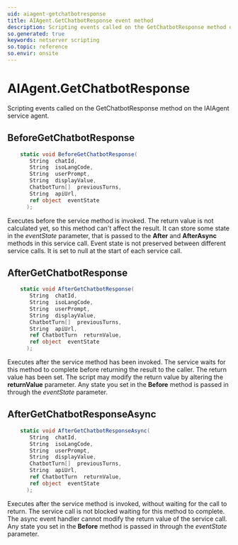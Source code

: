 ```yaml
---
uid: aiagent-getchatbotresponse
title: AIAgent.GetChatbotResponse event method
description: Scripting events called on the GetChatbotResponse method on the AIAgent service agent.
so.generated: true
keywords: netserver scripting
so.topic: reference
so.envir: onsite
---
```

# AIAgent.GetChatbotResponse

Scripting events called on the <see cref='M:SuperOffice.CRM.Services.IAIAgent.GetChatbotResponse'>GetChatbotResponse</see> method on the <see cref='IAIAgent'>IAIAgent</see>  service agent.

## BeforeGetChatbotResponse
```cs
    static void BeforeGetChatbotResponse(
       String  chatId,
       String  isoLangCode,
       String  userPrompt,
       String  displayValue,
       ChatbotTurn[]  previousTurns,
       String  apiUrl,
       ref object  eventState
      );
```
Executes before the service method is invoked.
The return value is not calculated yet, so this method can't affect the result.
It can store some state in the *eventState* parameter, that is passed to the **After** and **AfterAsync** methods in this service call.
Event state is not preserved between different service calls. It is set to null at the start of each service call.
## AfterGetChatbotResponse
```cs
    static void AfterGetChatbotResponse(
       String  chatId,
       String  isoLangCode,
       String  userPrompt,
       String  displayValue,
       ChatbotTurn[]  previousTurns,
       String  apiUrl,
       ref ChatbotTurn  returnValue,
       ref object  eventState
      );
```
Executes after the service method has been invoked. The service waits for this method to complete before returning the result to the caller.
The return value has been set. The script may modify the return value by altering the **returnValue** parameter.
Any state you set in the **Before** method is passed in through the *eventState* parameter.
## AfterGetChatbotResponseAsync
```cs
    static void AfterGetChatbotResponseAsync(
       String  chatId,
       String  isoLangCode,
       String  userPrompt,
       String  displayValue,
       ChatbotTurn[]  previousTurns,
       String  apiUrl,
       ref ChatbotTurn  returnValue,
       ref object  eventState
      );
```
Executes after the service method is invoked, without waiting for the call to return.
The service call is not blocked waiting for this method to complete.
The async event handler cannot modify the return value of the service call.
Any state you set in the **Before** method is passed in through the *eventState* parameter.

